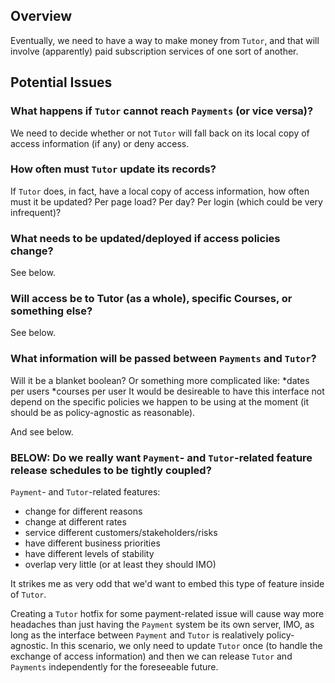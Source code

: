 ## Overview

Eventually, 
we need to have a way
to make money from `Tutor`,
and that will involve (apparently)
paid subscription services
of one sort of another.

## Potential Issues

### What happens if `Tutor` cannot reach `Payments` (or vice versa)?

We need to decide whether or not `Tutor`
will fall back on its local copy of access information (if any)
or deny access.

### How often must `Tutor` update its records?

If `Tutor` does, in fact, have a local copy of access information,
how often must it be updated?
Per page load?
Per day?
Per login (which could be very infrequent)?

### What needs to be updated/deployed if access policies change?

See below.

### Will access be to Tutor (as a whole), specific Courses, or something else?

See below.

### What information will be passed between `Payments` and `Tutor`?

Will it be a blanket boolean?  Or something more complicated like:
*dates per users
*courses per user
It would be desireable to have this interface not depend
on the specific policies we happen to be using at the moment
(it should be as policy-agnostic as reasonable).

And see below.

### BELOW: Do we really want `Payment`- and `Tutor`-related feature release schedules to be tightly coupled?

`Payment`- and `Tutor`-related features:
* change for different reasons
* change at different rates
* service different customers/stakeholders/risks
* have different business priorities
* have different levels of stability
* overlap very little (or at least they should IMO)

It strikes me as very odd
that we'd want to embed
this type of feature
inside of `Tutor`.

Creating a `Tutor` hotfix
for some payment-related issue
will cause way more headaches
than just having the `Payment` system
be its own server, IMO,
as long as the interface between
`Payment` and `Tutor`
is realatively policy-agnostic.
In this scenario, 
we only need to update `Tutor` once
(to handle the exchange of access information)
and then we can release `Tutor` and `Payments` independently
for the foreseeable future.
